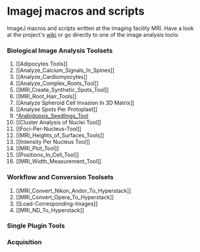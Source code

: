# Imagej macros and scripts
ImageJ macros and scripts written at the imaging facility MRI. Have a look at the project's [wiki](https://github.com/MontpellierRessourcesImagerie/imagej_macros_and_scripts/wiki) or go directly to one of the image analysis tools:

### Biological Image Analysis Toolsets

1.   [[Adipocytes Tools]]
1.   [[Analyze_Calcium_Signals_In_Spines]]
1.   [[Analyze_Cardiomyocytes]]
1.   [[Analyze_Complex_Roots_Tool]]
1.   [[MRI_Create_Synthetic_Spots_Tool]]
1.   [[MRI_Root_Hair_Tools]]
1.   [[Analyze Spheroid Cell Invasion In 3D Matrix]]
1.   [[Analyse Spots Per Protoplast]]
1.   [^Arabidopsis_Seedlings_Tool](http://dev.mri.cnrs.fr/projects/imagej-macros/wiki/Arabidopsis_Seedlings_Tool)
1.   [[Cluster Analysis of Nuclei Tool]]
1.   [[Foci-Per-Nucleus-Tool]]
1.   [[MRI_Heights_of_Surfaces_Tools]]
1.   [[Intensity Per Nucleus Tool]]
1.   [[MRI_Plot_Tool]]
1.   [[Positions_In_Cell_Tool]]
1.   [[MRI_Width_Measurement_Tool]]

### Workflow and Conversion Toolsets

1.   [[MRI_Convert_Nikon_Andor_To_Hyperstack]]
1.   [[MRI_Convert_Opera_To_Hyperstack]]
1.   [[Load-Corresponding-Images]]
1.   [[MRI_ND_To_Hyperstack]]

### Single Plugin Tools

### Acquisition
